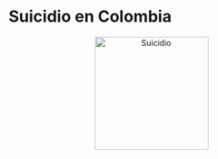 # Suicidio en Colombia

<div style="text-align: center;">
  <img src="images/Portada.png" alt="Suicidio" style="width:200px; height:auto;"/>
</div> 




```{tableofcontents}
```
